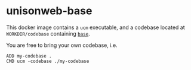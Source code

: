 # unisonweb-base

This docker image contains a `ucm` executable, and a codebase located at `WORKDIR/codebase` containing [`base`](https://github.com/unisonweb/base).

You are free to bring your own codebase, i.e.

```
ADD my-codebase .
CMD ucm -codebase ./my-codebase
```
